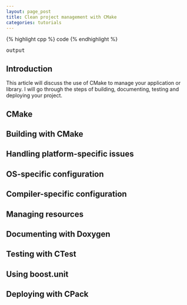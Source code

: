 ```yaml
---
layout: page_post
title: Clean project management with CMake
categories: tutorials
---
```

{% highlight cpp %}
code
{% endhighlight %}
<pre class="console">
output
</pre>

Introduction
------------
This article will discuss the use of CMake to manage your application or library. I will go through the steps of building, documenting, testing and deploying your project.

CMake
-----

Building with CMake
-------------------

Handling platform-specific issues
---------------------------------

## OS-specific configuration ##
## Compiler-specific configuration ##

Managing resources
------------------

Documenting with Doxygen
------------------------

Testing with CTest
------------------

## Using boost.unit ##

Deploying with CPack
--------------------


